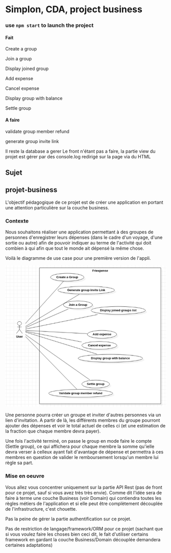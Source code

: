 # Simplon, CDA, project business

### use `npm start` to launch the project

#### Fait

Create a group        

Join a group				

Display joined group

Add expense	

Cancel expense

Display group with balance

Settle group

#### A faire

validate group member refund

generate group invite link

Il reste la database a gerer
Le front n'étant pas a faire, la partie view du projet est gérer par des console.log redirigé sur la page via du HTML

## Sujet

## projet-business

L'objectif pédagogique de ce projet est de créer une application en portant une attention particulière sur la couche 
business.

### Contexte

Nous souhaitons réaliser une application permettant à des groupes de personnes d'enregistrer leurs dépenses 
(dans le cadre d'un voyage, d'une sortie ou autre) afin de pouvoir indiquer au terme de l'activité qui doit combien 
à qui afin que tout le monde ait dépensé la même chose.

Voilà le diagramme de use case pour une première version de l'appli.

![Diagramme de use case](./projet-archi-usecase.png)

Une personne pourra créer un groupe et inviter d'autres personnes via un lien d'invitation. A partir de là, 
les différents membres du groupe pourront ajouter des dépenses et voir le total actuel de celles ci (et une estimation 
de la fraction que chaque membre devra payer).

Une fois l'activité terminé, on passe le group en mode faire le compte (Settle group), ce qui affichera pour chaque 
membre la somme qu'ielle devra verser à celleux ayant fait d'avantage de dépense et permettra à ces membres en question 
de valider le remboursement lorsqu'un membre lui règle sa part.


### Mise en oeuvre

Vous allez vous concentrer uniquement sur la partie API Rest (pas de front pour ce projet, sauf si vous avez très très envie).
Comme dit l'idée sera de faire à terme une couche Business (voir Domain) qui contiendra toutes les règles métiers de l'application et si elle peut être complètement découplée de l'infrastructure, c'est chouette.

Pas la peine de gérer la partie authentification sur ce projet.

Pas de restriction de langage/framework/ORM pour ce projet (sachant que si vous voulez faire les choses bien ceci dit, 
le fait d'utiliser certains framework en gardant la couche Business/Domain découplée demandera certaines adaptations)
